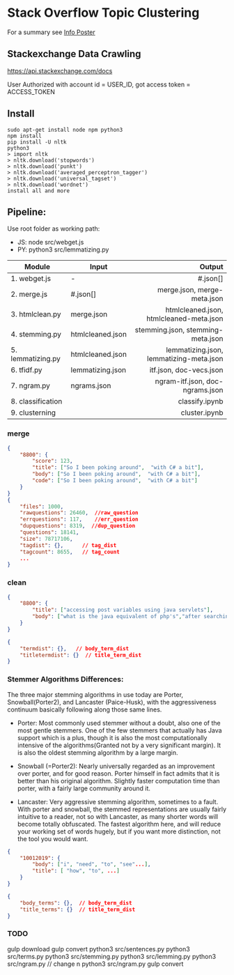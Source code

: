 # Stack Overflow Topic Clustering

For a summary see [Info Poster](https://drive.google.com/file/d/1MVLcjVWxoR1Gj3BeBN4GMhDpZ4QqUS--/view?usp=sharing)

## Stackexchange Data Crawling
https://api.stackexchange.com/docs

User Authorized with account id = USER_ID, 
got access token = ACCESS_TOKEN

## Install
``` 
sudo apt-get install node npm python3
npm install
pip install -U nltk 
python3 
> import nltk
> nltk.download('stopwords')
> nltk.download('punkt')
> nltk.download('averaged_perceptron_tagger')
> nltk.download('universal_tagset')
> nltk.download('wordnet')
install all and more
```

## Pipeline:
Use root folder as working path:
- JS: node src/webget.js
- PY: python3 src/lemmatizing.py


| Module            | Input                 | Output              |
| ----------------- | --------------------- | -----------------:  |
| 1. webget.js      |  -                    | #.json[]
| 2. merge.js       |  #.json[]             | merge.json,       merge-meta.json
| 3. htmlclean.py   |  merge.json           | htmlcleaned.json, htmlcleaned-meta.json
| 4. stemming.py    |  htmlcleaned.json     | stemming.json,    stemming-meta.json
| 5. lemmatizing.py |  htmlcleaned.json     | lemmatizing.json, lemmatizing-meta.json
| 6. tfidf.py       |  lemmatizing.json     | itf.json,         doc-vecs.json
| 7. ngram.py       |  ngrams.json          | ngram-itf.json,   doc-ngrams.json
| 8. classification | | classify.ipynb
| 9. clusterning    | | cluster.ipynb


### merge
```json
{  
    "8800": {
        "score": 123,
        "title": ["So I been poking around",  "with C# a bit"],
        "body": ["So I been poking around",  "with C# a bit"],
        "code": ["So I been poking around",  "with C# a bit"]
    }
}
{
    "files": 1000,
    "rawquestions": 26460,  //raw_question
    "errquestions": 117,    //err_question
    "dupquestions": 8319,  //dup_question
    "questions": 18141,
    "size": 78717106,
    "tagdist": {},      // tag_dist
    "tagcount": 8655,   // tag_count
    ...
}

```

### clean
```json
{  
    "8800": {
        "title": ["accessing post variables using java servlets"],
        "body": ["what is the java equivalent of php's","after searching the web for an hour, i'm still"]
    }
}

{
    "termdist": {},   // body_term_dist
    "titletermdist": {}  // title_term_dist
}
```

### Stemmer Algorithms Differences:

The three major stemming algorithms in use today are Porter, Snowball(Porter2), and Lancaster (Paice-Husk), with the aggressiveness continuum basically following along those same lines.

- Porter: Most commonly used stemmer without a doubt, also one of the most gentle stemmers. One of the few stemmers that actually has Java support which is a plus, though it is also the most computationally intensive of the algorithms(Granted not by a very significant margin). It is also the oldest stemming algorithm by a large margin.

- Snowball (=Porter2): Nearly universally regarded as an improvement over porter, and for good reason. Porter himself in fact admits that it is better than his original algorithm. Slightly faster computation time than porter, with a fairly large community around it.

- Lancaster: Very aggressive stemming algorithm, sometimes to a fault. With porter and snowball, the stemmed representations are usually fairly intuitive to a reader, not so with Lancaster, as many shorter words will become totally obfuscated. The fastest algorithm here, and will reduce your working set of words hugely, but if you want more distinction, not the tool you would want.

```json
{      
    "10012019": {
        "body": ["i", "need", "to", "see"...],
        "title": [ "how", "to", ...]
    }
}

{
    "body_terms": {},  // body_term_dist
    "title_terms": {}  // title_term_dist
}
```


### TODO
gulp download
gulp convert
python3 src/sentences.py
python3 src/terms.py
python3 src/stemming.py
python3 src/lemming.py
python3 src/ngram.py 
// change n
python3 src/ngram.py
gulp convert

